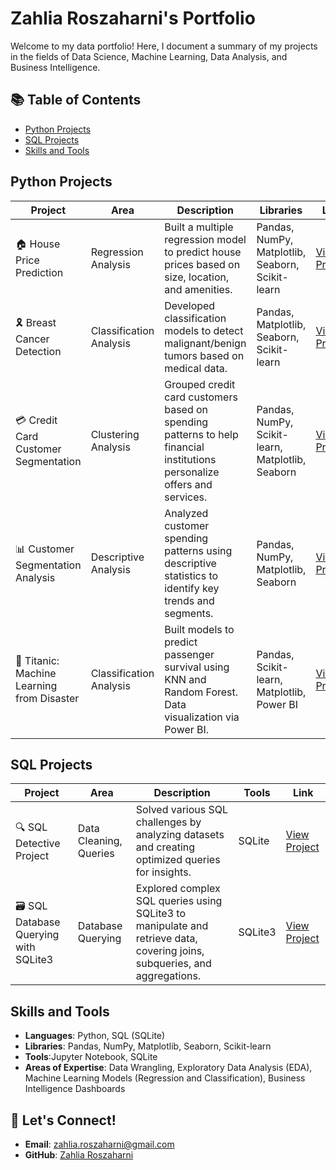 # Zahlia Roszaharni's Portfolio

Welcome to my data portfolio! Here, I document a summary of my projects in the fields of Data Science, Machine Learning, Data Analysis, and Business Intelligence.

## 📚 Table of Contents

- [Python Projects](#python-projects)
- [SQL Projects](#sql-projects)
- [Skills and Tools](#skills-and-tools)
  
## Python Projects

| Project                                  | Area                   | Description                                                                                                                                           | Libraries                                                       | Link            |
|------------------------------------------|------------------------|-------------------------------------------------------------------------------------------------------------------------------------------------------|-----------------------------------------------------------------|-----------------|
| 🏠 House Price Prediction                | Regression Analysis    | Built a multiple regression model to predict house prices based on size, location, and amenities.                                                     | Pandas, NumPy, Matplotlib, Seaborn, Scikit-learn               | [View Project](https://github.com/your-username/house-price-prediction) |
| 🎗️ Breast Cancer Detection              | Classification Analysis| Developed classification models to detect malignant/benign tumors based on medical data.                                                              | Pandas, Matplotlib, Seaborn, Scikit-learn                       | [View Project](https://github.com/your-username/breast-cancer-detection) |
| 💳 Credit Card Customer Segmentation     | Clustering Analysis    | Grouped credit card customers based on spending patterns to help financial institutions personalize offers and services.                              | Pandas, NumPy, Scikit-learn, Matplotlib, Seaborn               | [View Project](https://github.com/your-username/credit-card-segmentation) |
| 📊 Customer Segmentation Analysis       | Descriptive Analysis   | Analyzed customer spending patterns using descriptive statistics to identify key trends and segments.                                                  | Pandas, NumPy, Matplotlib, Seaborn                             | [View Project](https://github.com/your-username/customer-segmentation) |
| 🚢 Titanic: Machine Learning from Disaster| Classification Analysis| Built models to predict passenger survival using KNN and Random Forest. Data visualization via Power BI.                                                | Pandas, Scikit-learn, Matplotlib, Power BI                     | [View Project](https://github.com/your-username/titanic-machine-learning) |

## SQL Projects

| Project                              | Area                     | Description                                                                                   | Tools   | Link            |
|--------------------------------------|--------------------------|-----------------------------------------------------------------------------------------------|---------|-----------------|
| 🔍 SQL Detective Project            | Data Cleaning, Queries   | Solved various SQL challenges by analyzing datasets and creating optimized queries for insights. | SQLite  | [View Project](https://github.com/your-username/sql-detective) |
| 🗃️ SQL Database Querying with SQLite3| Database Querying         | Explored complex SQL queries using SQLite3 to manipulate and retrieve data, covering joins, subqueries, and aggregations. | SQLite3 | [View Project](https://github.com/your-username/sql-database-querying) |



## Skills and Tools

- **Languages**: Python, SQL (SQLite)
- **Libraries**: Pandas, NumPy, Matplotlib, Seaborn, Scikit-learn
- **Tools**:Jupyter Notebook, SQLite
- **Areas of Expertise**: Data Wrangling, Exploratory Data Analysis (EDA), Machine Learning Models (Regression and Classification), Business Intelligence Dashboards


## 📧 Let's Connect!

- **Email**: [zahlia.roszaharni@gmail.com](mailto:zahlia.roszaharni@gmail.com)
- **GitHub**: [Zahlia Roszaharni](https://github.com/zahlia85)
